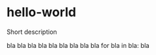 # hello-world
Short description

bla bla bla 
    bla bla bla
        bla bla bla
            for bla in bla:
                bla
